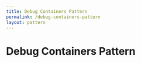 ```yaml
---
title: Debug Containers Pattern
permalink: /debug-containers-pattern
layout: pattern
---
```


# Debug Containers Pattern
